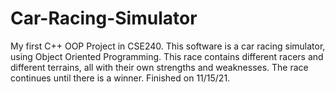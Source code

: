 # Car-Racing-Simulator

My first C++ OOP Project in CSE240. This software is a car racing simulator, using Object Oriented Programming. This race contains different racers and different terrains, all with their own strengths and weaknesses. The race continues until there is a winner. Finished on 11/15/21.
